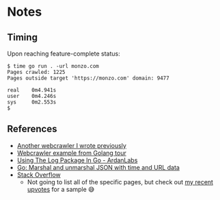 # Notes

## Timing

Upon reaching feature-complete status:

``` shell
$ time go run . -url monzo.com
Pages crawled: 1225
Pages outside target 'https://monzo.com' domain: 9477

real    0m4.941s
user    0m4.246s
sys     0m2.553s
$
```

## References

- [Another webcrawler I wrote previously](https://github.com/jlucktay/golang-workbench/tree/master/github/dotfiles)
- [Webcrawler example from Golang tour](https://github.com/golang/tour/blob/master/solutions/webcrawler.go)
- [Using The Log Package In Go - ArdanLabs](https://www.ardanlabs.com/blog/2013/11/using-log-package-in-go.html)
- [Go: Marshal and unmarshal JSON with time and URL data](https://ukiahsmith.com/blog/go-marshal-and-unmarshal-json-with-time-and-url-data/)
- [Stack Overflow](https://stackoverflow.com)
  - Not going to list all of the specific pages, but check out [my recent upvotes](https://stackoverflow.com/users/380599/jlucktay?tab=votes) for a sample 😅
